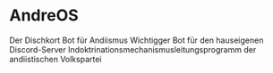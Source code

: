 # AndreOS
Der Dischkort Bot für Andiismus
Wichtigger Bot für den hauseigenen Discord-Server
Indoktrinationsmechanismusleitungsprogramm der andiistischen Volkspartei
